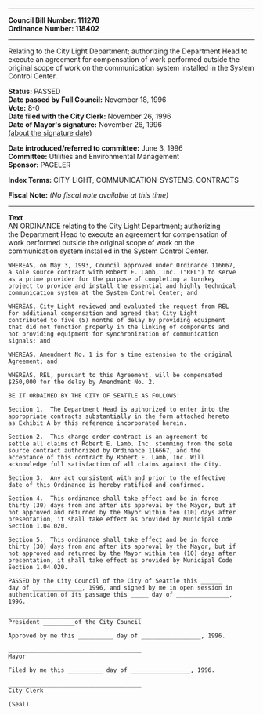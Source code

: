 * * * * *  
  
**Council Bill Number: [](#h0)[](#h2)111278**   
**Ordinance Number: 118402**  
  
* * * * *  
  
Relating to the City Light Department; authorizing the Department Head to execute an agreement for compensation of work performed outside the original scope of work on the communication system installed in the System Control Center.  
  
**Status:** PASSED   
**Date passed by Full Council:** November 18, 1996   
**Vote:** 8-0   
**Date filed with the City Clerk:** November 26, 1996   
**Date of Mayor's signature:** November 26, 1996   
[(about the signature date)](/~public/approvaldate.htm)   
  
  
**Date introduced/referred to committee:** June 3, 1996   
**Committee:** Utilities and Environmental Management   
**Sponsor:** PAGELER   
  
**Index Terms:** CITY-LIGHT, COMMUNICATION-SYSTEMS, CONTRACTS  
  
**Fiscal Note:** *(No fiscal note available at this time)*  
  
* * * * *  
  
**Text**  
    AN ORDINANCE relating to the City Light Department; authorizing  
    the Department Head to execute an agreement for compensation of  
    work performed outside the original scope of work on the  
    communication system installed in the System Control Center.  
  
    WHEREAS, on May 3, 1993, Council approved under Ordinance 116667,  
    a sole source contract with Robert E. Lamb, Inc. ("REL") to serve  
    as a prime provider for the purpose of completing a turnkey  
    project to provide and install the essential and highly technical  
    communication system at the System Control Center; and  
  
    WHEREAS, City Light reviewed and evaluated the request from REL  
    for additional compensation and agreed that City Light  
    contributed to five (5) months of delay by providing equipment  
    that did not function properly in the linking of components and  
    not providing equipment for synchronization of communication  
    signals; and  
  
    WHEREAS, Amendment No. 1 is for a time extension to the original  
    Agreement; and  
  
    WHEREAS, REL, pursuant to this Agreement, will be compensated  
    $250,000 for the delay by Amendment No. 2.  
  
    BE IT ORDAINED BY THE CITY OF SEATTLE AS FOLLOWS:  
  
    Section 1.  The Department Head is authorized to enter into the  
    appropriate contracts substantially in the form attached hereto  
    as Exhibit A by this reference incorporated herein.  
  
    Section 2.  This change order contract is an agreement to  
    settle all claims of Robert E. Lamb. Inc. stemming from the sole  
    source contract authorized by Ordinance 116667, and the  
    acceptance of this contract by Robert E. Lamb, Inc. Will  
    acknowledge full satisfaction of all claims against the City.  
  
    Section 3.  Any act consistent with and prior to the effective  
    date of this Ordinance is hereby ratified and confirmed.  
  
    Section 4.  This ordinance shall take effect and be in force  
    thirty (30) days from and after its approval by the Mayor, but if  
    not approved and returned by the Mayor within ten (10) days after  
    presentation, it shall take effect as provided by Municipal Code  
    Section 1.04.020.  
  
    Section 5.  This ordinance shall take effect and be in force  
    thirty (30) days from and after its approval by the Mayor, but if  
    not approved and returned by the Mayor within ten (10) days after  
    presentation, it shall take effect as provided by Municipal Code  
    Section 1.04.020.  
  
    PASSED by the City Council of the City of Seattle this ______  
    day of ______________, 1996, and signed by me in open session in  
    authentication of its passage this _____ day of _______________,  
    1996.  
  
    ______________________________________  
    President _________of the City Council  
  
    Approved by me this __________ day of _________________, 1996.  
  
    ______________________________________  
    Mayor  
  
    Filed by me this __________ day of _________________, 1996.  
  
    ______________________________________  
    City Clerk  
  
    (Seal)  
